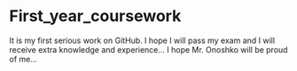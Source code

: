 # First_year_coursework
It is my first serious work on GitHub. I hope I will pass my exam and I will receive extra knowledge and experience...
I hope Mr. Onoshko will be proud of me...
